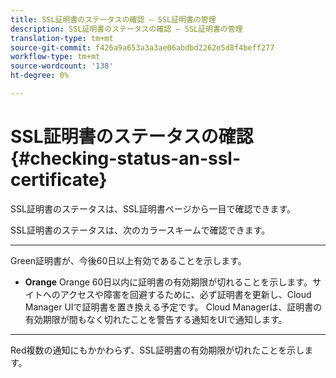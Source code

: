 ```yaml
---
title: SSL証明書のステータスの確認 — SSL証明書の管理
description: SSL証明書のステータスの確認 — SSL証明書の管理
translation-type: tm+mt
source-git-commit: f426a9a653a3a3ae06abdbd2262e5d8f4beff277
workflow-type: tm+mt
source-wordcount: '138'
ht-degree: 0%

---
```



# SSL証明書のステータスの確認{#checking-status-an-ssl-certificate}

SSL証明書のステータスは、SSL証明書ページから一目で確認できます。

SSL証明書のステータスは、次のカラースキームで確認できます。

* ****
Green証明書が、今後60日以上有効であることを示します。

* **Orange**
Orange 60日以内に証明書の有効期限が切れることを示します。サイトへのアクセスや障害を回避するために、必ず証明書を更新し、Cloud Manager UIで証明書を置き換える予定です。 Cloud Managerは、証明書の有効期限が間もなく切れたことを警告する通知をUIで通知します。

* ****
Red複数の通知にもかかわらず、SSL証明書の有効期限が切れたことを示します。